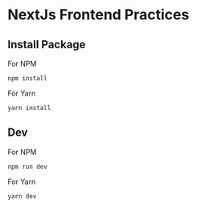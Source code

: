 # NextJs Frontend Practices

## Install Package 

For NPM 

    npm install
    
For Yarn

    yarn install
    
## Dev

For NPM

    npm run dev
    
For Yarn 

    yarn dev
